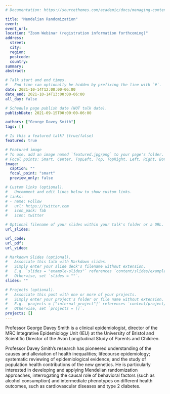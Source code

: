 ```yaml
---
# Documentation: https://sourcethemes.com/academic/docs/managing-content/

title: "Mendelian Randomization"
event:
event_url:
location: "Zoom Webinar (registration information forthcoming)"
address:
  street:
  city:
  region:
  postcode:
  country:
summary:
abstract:

# Talk start and end times.
#   End time can optionally be hidden by prefixing the line with `#`.
date: 2021-10-14T12:00:00-06:00
date_end: 2021-10-14T13:00:00-06:00
all_day: false

# Schedule page publish date (NOT talk date).
publishDate: 2021-09-15T00:00:00-06:00

authors: ["George Davey Smith"]
tags: []

# Is this a featured talk? (true/false)
featured: true

# Featured image
# To use, add an image named `featured.jpg/png` to your page's folder. 
# Focal points: Smart, Center, TopLeft, Top, TopRight, Left, Right, BottomLeft, Bottom, BottomRight.
image:
  caption: ""
  focal_point: "smart"
  preview_only: false

# Custom links (optional).
#   Uncomment and edit lines below to show custom links.
# links:
# - name: Follow
#   url: https://twitter.com
#   icon_pack: fab
#   icon: twitter

# Optional filename of your slides within your talk's folder or a URL.
url_slides:

url_code:
url_pdf:
url_video:

# Markdown Slides (optional).
#   Associate this talk with Markdown slides.
#   Simply enter your slide deck's filename without extension.
#   E.g. `slides = "example-slides"` references `content/slides/example-slides.md`.
#   Otherwise, set `slides = ""`.
slides: ""

# Projects (optional).
#   Associate this post with one or more of your projects.
#   Simply enter your project's folder or file name without extension.
#   E.g. `projects = ["internal-project"]` references `content/project/deep-learning/index.md`.
#   Otherwise, set `projects = []`.
projects: []
---
```


Professor George Davey Smith is a clinical epidemiologist, director of the MRC
Integrative Epidemiology Unit (IEU) at the University of Bristol and
Scientific Director of the Avon Longitudinal Study of Parents and Children.

Professor Davey Smith’s research has pioneered understanding of the causes and
alleviation of health inequalities; lifecourse epidemiology; systematic
reviewing of epidemiological evidence; and the study of population health
contributions of the new genetics. He is particularly interested in developing
and applying Mendelian randomization approaches, interrogating the causal role
of behavioral factors (such as alcohol consumption) and intermediate
phenotypes on different health outcomes, such as cardiovascular diseases and
type 2 diabetes.
